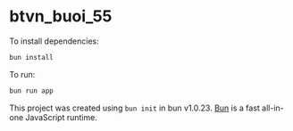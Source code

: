 # btvn_buoi_55

To install dependencies:

```bash
bun install
```

To run:

```bash
bun run app
```

This project was created using `bun init` in bun v1.0.23. [Bun](https://bun.sh) is a fast all-in-one JavaScript runtime.
